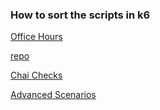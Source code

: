### How to sort the scripts in k6

[Office Hours](https://www.youtube.com/watch?v=zDtEzp_JUOE)

[repo](https://github.com/grafana/k6-example-woocommerce/blob/main/main.js)

[Chai Checks](https://k6.io/blog/k6-chai-js/#stability)

[Advanced Scenarios](https://k6.io/docs/using-k6/scenarios/advanced-examples/)
